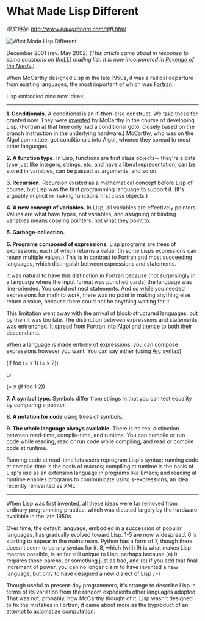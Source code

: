 # What Made Lisp Different

_原文链接: <http://www.paulgraham.com/diff.html>_

![What Made Lisp Different](https://s.turbifycdn.com/aah/paulgraham/what-made-lisp-different-2.gif)  
  
December 2001 (rev. May 2002)  _(This article came about in response to some questions on the[LL1](http://ll1.mit.edu) mailing list. It is now incorporated in [Revenge of the Nerds](icad.html).)_  
  
When McCarthy designed Lisp in the late 1950s, it was a radical departure from existing languages, the most important of which was [Fortran](history.html).  
  
Lisp embodied nine new ideas:  
  


* * *

**1\. Conditionals.** A conditional is an if-then-else construct. We take these for granted now. They were [invented](http://www-formal.stanford.edu/jmc/history/lisp/node2.html) by McCarthy in the course of developing Lisp. (Fortran at that time only had a conditional goto, closely based on the branch instruction in the underlying hardware.) McCarthy, who was on the Algol committee, got conditionals into Algol, whence they spread to most other languages.  
  
**2\. A function type.** In Lisp, functions are first class objects-- they're a data type just like integers, strings, etc, and have a literal representation, can be stored in variables, can be passed as arguments, and so on.  
  
**3\. Recursion.** Recursion existed as a mathematical concept before Lisp of course, but Lisp was the first programming language to support it. (It's arguably implicit in making functions first class objects.)  
  
**4\. A new concept of variables.** In Lisp, all variables are effectively pointers. Values are what have types, not variables, and assigning or binding variables means copying pointers, not what they point to.  
  
**5\. Garbage-collection.**  
  
**6\. Programs composed of expressions.** Lisp programs are trees of expressions, each of which returns a value. (In some Lisps expressions can return multiple values.) This is in contrast to Fortran and most succeeding languages, which distinguish between expressions and statements.  
  
It was natural to have this distinction in Fortran because (not surprisingly in a language where the input format was punched cards) the language was line-oriented. You could not nest statements. And so while you needed expressions for math to work, there was no point in making anything else return a value, because there could not be anything waiting for it.  
  
This limitation went away with the arrival of block-structured languages, but by then it was too late. The distinction between expressions and statements was entrenched. It spread from Fortran into Algol and thence to both their descendants.  
  
When a language is made entirely of expressions, you can compose expressions however you want. You can say either (using [Arc](arc.html) syntax)  
  
(if foo (= x 1) (= x 2))  
  
or  
  
(= x (if foo 1 2))  
  
**7\. A symbol type.** Symbols differ from strings in that you can test equality by comparing a pointer.  
  
**8\. A notation for code** using trees of symbols.  
  
**9\. The whole language always available.** There is no real distinction between read-time, compile-time, and runtime. You can compile or run code while reading, read or run code while compiling, and read or compile code at runtime.  
  
Running code at read-time lets users reprogram Lisp's syntax; running code at compile-time is the basis of macros; compiling at runtime is the basis of Lisp's use as an extension language in programs like Emacs; and reading at runtime enables programs to communicate using s-expressions, an idea recently reinvented as XML. 

* * *

  
  
When Lisp was first invented, all these ideas were far removed from ordinary programming practice, which was dictated largely by the hardware available in the late 1950s.  
  
Over time, the default language, embodied in a succession of popular languages, has gradually evolved toward Lisp. 1-5 are now widespread. 6 is starting to appear in the mainstream. Python has a form of 7, though there doesn't seem to be any syntax for it. 8, which (with 9) is what makes Lisp macros possible, is so far still unique to Lisp, perhaps because (a) it requires those parens, or something just as bad, and (b) if you add that final increment of power, you can no longer claim to have invented a new language, but only to have designed a new dialect of Lisp ; -)  
  
Though useful to present-day programmers, it's strange to describe Lisp in terms of its variation from the random expedients other languages adopted. That was not, probably, how McCarthy thought of it. Lisp wasn't designed to fix the mistakes in Fortran; it came about more as the byproduct of an attempt to [axiomatize computation](rootsoflisp.html).  
  
  
  


